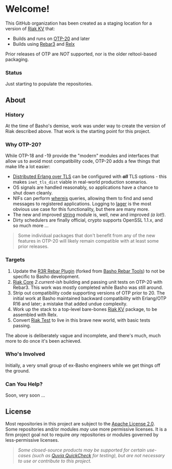 # Welcome!

This GitHub organization has been created as a staging location for a version of [Riak KV](http://basho.com/products/riak-kv/) that:

* Builds and runs on [OTP-20](http://www.erlang.org) and later
* Builds using [Rebar3](https://github.com/erlang/rebar3) and [Relx](https://github.com/erlware/relx)

Prior releases of OTP are _NOT_ supported, nor is the older reltool-based packaging.

### Status

Just starting to populate the repositories.

## About

### History

At the time of Basho's demise, work was under way to create the version of Riak described above.
That work is the starting point for this project.

### Why OTP-20?

While OTP-18 and -19 provide the "modern" modules and interfaces that allow us to avoid most compatibility code, OTP-20 adds a few things that make life a lot easier:

* [Distributed Erlang over TLS](http://erlang.org/doc/apps/ssl/ssl_distribution.html) can be configured with ***all*** TLS options - this makes `inet_tls_dist` viable in real-world production scenarios.
* OS signals are handled reasonably, so applications have a chance to shut down cleanly.
* NIFs can perform [whereis](http://erlang.org/doc/man/erl_nif.html#enif_whereis_pid) queries, allowing them to find and send messages to registered applications. Logging to [lager](https://github.com/erlang-lager/lager) is the most obvious use case for this functionality, but there are many more.
* The new and improved [string](http://erlang.org/doc/man/string.html) module is, well, new and improved _(a lot!)_.
* Dirty schedulers are finally official, crypto supports OpenSSL 1.1.x, and so much more ...

> Some individual packages that don't benefit from any of the new features in OTP-20 will likely remain compatible with at least some prior releases.

### Targets

1. Update the [R3R Rebar Plugin](https://github.com/rebar3riak/r3r_rebar_plugin) (forked from [Basho Rebar Tools](https://github.com/basho/basho_rebar_tools)) to not be specific to Basho development.
2. [Riak Core](https://github.com/basho/riak_core) _2.current-ish_ building and passing unit tests on OTP-20 with Rebar3. This work was mostly completed while Basho was still around.
3. Strip out compatibility code supporting versions of OTP prior to 20. The initial work at Basho maintained backward compatibility with Erlang/OTP R16 and later; a mistake that added undue complexity.
4. Work up the stack to a top-level bare-bones [Riak KV](https://github.com/basho/riak) package, to be assembled with Relx.
5. Convert [Riak Test](https://github.com/basho/riak_test) to live in this brave new world, with basic tests passing.

The above is deliberately vague and incomplete, and there's much, much more to do once it's been achieved.

### Who's Involved

Initially, a very small group of ex-Basho engineers while we get things off the ground.

### Can You Help?

Soon, very soon ...

## License

Most repositories in this project are subject to the [Apache License 2.0](LICENSE).
Some repositories and/or modules _may_ use more permissive licenses.
It is a firm project goal not to require _any_ repositories or modules governed by less-permissive licenses.

> _Some closed-source products may be supported for certain use-cases (such as [Quviq QuickCheck](http://www.quviq.com/products/erlang-quickcheck/) for testing), but are not necessary to use or contribute to this project._
